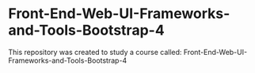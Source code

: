 # Front-End-Web-UI-Frameworks-and-Tools-Bootstrap-4
This repository was created to study a course called: Front-End-Web-UI-Frameworks-and-Tools-Bootstrap-4
